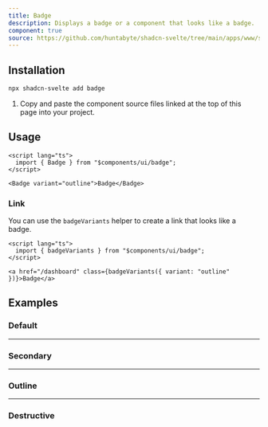 ```yaml
---
title: Badge
description: Displays a badge or a component that looks like a badge.
component: true
source: https://github.com/huntabyte/shadcn-svelte/tree/main/apps/www/src/lib/components/ui/badge
---
```


<script>
  import { ComponentExample, ManualInstall } from '$lib/components/docs';
  import { BadgeDemo, BadgeDestructive, BadgeOutline, BadgeSecondary } from '@/registry/default/example'
</script>

<ComponentExample src="src/lib/registry/default/example/badge/badge-demo.svelte">

<div slot="example">
<BadgeDemo />
</div>

</ComponentExample>

## Installation

```bash
npx shadcn-svelte add badge
```

<ManualInstall>

1. Copy and paste the component source files linked at the top of this page into your project.

</ManualInstall>

## Usage

```svelte
<script lang="ts">
  import { Badge } from "$components/ui/badge";
</script>
```

```svelte
<Badge variant="outline">Badge</Badge>
```

### Link

You can use the `badgeVariants` helper to create a link that looks like a badge.

```svelte
<script lang="ts">
  import { badgeVariants } from "$components/ui/badge";
</script>

<a href="/dashboard" class={badgeVariants({ variant: "outline" })}>Badge</a>
```

## Examples

### Default

<ComponentExample src="src/lib/registry/default/example/badge/badge-demo.svelte">

<div slot="example">
<BadgeDemo />
</div>

</ComponentExample>

---

### Secondary

<ComponentExample src="src/lib/registry/default/example/badge/badge-secondary.svelte">

<div slot="example">
<BadgeSecondary />
</div>

</ComponentExample>

---

### Outline

<ComponentExample src="src/lib/registry/default/example/badge/badge-outline.svelte">

<div slot="example">
<BadgeOutline />
</div>

</ComponentExample>

---

### Destructive

<ComponentExample src="src/lib/registry/default/example/badge/badge-destructive.svelte">

<div slot="example">
<BadgeDestructive />
</div>

</ComponentExample>
